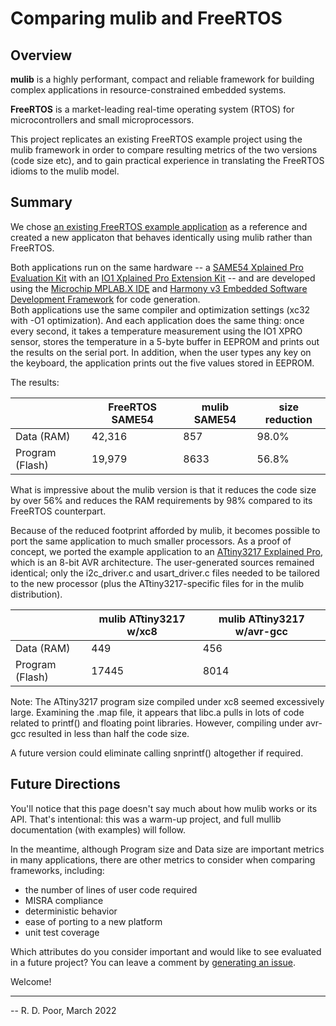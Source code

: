 # Comparing mulib and FreeRTOS

## Overview

**mulib** is a highly performant, compact and reliable framework for building 
complex applications in resource-constrained embedded systems.

**FreeRTOS** is a market-leading real-time operating system (RTOS) for 
microcontrollers and small microprocessors.

This project replicates an existing FreeRTOS example project using the mulib framework
in order to compare resulting metrics of the two versions (code size etc),
and to gain practical experience in translating the FreeRTOS idioms to
the mulib model.

## Summary

We chose [an existing FreeRTOS example application](https://microchip-mplab-harmony.github.io/reference_apps/apps/sam_e54_xpro/same54_getting_started_freertos/readme.html)
as a reference and created a new applicaton that behaves identically using mulib rather than FreeRTOS.

Both applications run on the same hardware -- a 
[SAME54 Xplained Pro Evaluation Kit](https://www.microchip.com/en-us/development-tool/ATSAME54-XPRO) 
with an 
[IO1 Xplained Pro Extension Kit](https://www.microchip.com/en-us/development-tool/ATIO1-XPRO) --
and are developed using the 
[Microchip MPLAB.X IDE](https://www.microchip.com/en-us/tools-resources/develop/mplab-x-ide)
and
[Harmony v3 Embedded Software Development Framework](https://www.microchip.com/en-us/tools-resources/configure/mplab-harmony)
for code generation.  
Both applications use
the same compiler and optimization settings (xc32 with -O1 optimization).  And each application does the
same thing: once every second, it takes a temperature measurement using the IO1 XPRO sensor, stores the
temperature in a 5-byte buffer in EEPROM and prints out the results on the serial port.  In addition, when
the user types any key on the keyboard, the application prints out the five values stored in EEPROM.

The results:

|   | FreeRTOS SAME54 | mulib SAME54 | size reduction |
|---|---|---|---|
| Data (RAM) | 42,316 | 857 | 98.0% |
| Program (Flash) | 19,979 | 8633 | 56.8% |

What is impressive about the mulib version is that it reduces the code size by over 56%
and reduces the RAM requirements by 98% compared to its FreeRTOS counterpart.

Because of the reduced footprint afforded by mulib, it becomes possible to port the 
same application to much smaller processors.  As a proof of concept, we ported the 
example application to an 
[ATtiny3217 Explained Pro](https://www.microchip.com/en-us/development-tool/ATTINY3217-XPRO), 
which is an 8-bit AVR architecture.
The user-generated  sources remained identical; only the i2c_driver.c and usart_driver.c 
files needed to be tailored to the new processor (plus the ATtiny3217-specific files for
in the mulib distribution).

|   | mulib ATtiny3217 w/xc8 | mulib ATtiny3217 w/avr-gcc |
|---|---|---|
| Data (RAM) | 449 | 456 |
| Program (Flash) | 17445 | 8014 |

Note: The ATtiny3217 program size compiled under xc8 seemed excessively large. Examining the .map file,
it appears that libc.a pulls in lots of code related to printf() and floating point
libraries.  However, compiling under avr-gcc resulted in less than half the code size.

A future version could eliminate calling snprintf() altogether if required.

## Future Directions

You'll notice that this page doesn't say much about how mulib works or its API.  That's intentional:
this was a warm-up project, and full mullib documentation (with examples) will follow.  

In the meantime, although Program size and Data size are important metrics in many applications, 
there are other metrics to consider when comparing frameworks, including:
* the number of lines of user code required
* MISRA compliance
* deterministic behavior
* ease of porting to a new platform
* unit test coverage

Which attributes do you consider important and would like to see evaluated in a future project?
You can leave a comment by [generating an issue](https://github.com/rdpoor/mulib-vs-freertos/issues).

Welcome!

---
-- R. D. Poor, March 2022

